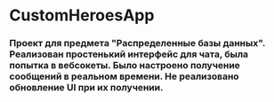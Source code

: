 # CustomHeroesApp
<h3>Проект для предмета "Распределенные базы данных". Реализован простенький интерфейс для чата, была попытка в вебсокеты. Было настроено получение сообщений в реальном времени. Не реализовано обновление UI при их получении.</h3>
